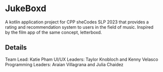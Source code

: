 # JukeBoxd

A kotlin application project for CPP sheCodes SLP 2023 that provides a rating and recommendation system to users in the field of music. Inspired 
by the film app of the same concept, letterboxd.

## Details

Team Lead: Katie Pham
UI/UX Leaders: Taylor Knobloch and Kenny Velasco
Programming Leaders: Araian Villagrana and Julia Chaidez

